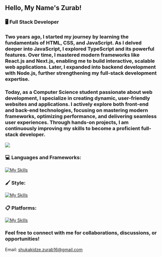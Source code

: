 ## Hello, My Name's Zurab!  

### 🖥️ Full Stack Developer
### Two years ago, I started my journey by learning the fundamentals of HTML, CSS, and JavaScript. As I delved deeper into JavaScript, I explored TypeScript and its powerful features. Over time, I mastered modern frameworks like React.js and Next.js, enabling me to build interactive, scalable web applications. Later, I expanded into backend development with Node.js, further strengthening my full-stack development expertise.

### Today, as a Computer Science student passionate about web development, I specialize in creating dynamic, user-friendly websites and applications. I actively explore both front-end and back-end technologies, focusing on mastering modern frameworks, optimizing performance, and delivering seamless user experiences. Through hands-on projects, I am continuously improving my skills to become a proficient full-stack developer.

![](https://komarev.com/ghpvc/?username=ZuRaSha16&color=blue)


### 💻 Languages and Frameworks:
[![My Skills](https://skillicons.dev/icons?i=js,ts,cpp,python,react,nextjs,nodejs,vite,git&theme=dark)](https://skillicons.dev)  

### 🖌️ Style:
[![My Skills](https://skillicons.dev/icons?i=css,tailwind,figma&theme=dark)](https://skillicons.dev)  

### 📋 Platforms:
[![My Skills](https://skillicons.dev/icons?i=github,linkedin&theme=dark)](https://skillicons.dev) 


### Feel free to connect with me for collaborations, discussions, or opportunities! <br>
Email: shukakidze.zurab16@gmail.com
